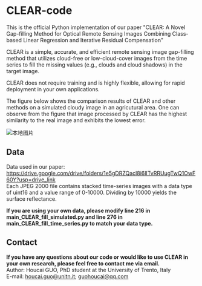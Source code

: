 # CLEAR-code
This is the official Python implementation of our paper "CLEAR: A Novel Gap-filling Method for Optical Remote Sensing Images Combining Class-based Linear Regression and Iterative Residual Compensation"

CLEAR is a simple, accurate, and efficient remote sensing image gap-filling method that utilizes cloud-free or low-cloud-cover images from the time series to fill the missing values (e.g., clouds and cloud shadows) in the target image.

CLEAR does not require training and is highly flexible, allowing for rapid deployment in your own applications.

The figure below shows the comparison results of CLEAR and other methods on a simulated cloudy image in an agricutural area. One can observe from the figure that image processed by CLEAR has the highest similarity to the real image and exhibits the lowest error.

![本地图片](Omaha-low-4.png)

## Data
Data used in our paper: https://drive.google.com/drive/folders/1e5gDRZQacl8i6lITvRRUugTwQ1OwF60Y?usp=drive_link  
Each JPEG 2000 file contains stacked time-series images with a data type of uint16 and a value range of 0-10000. Dividing by 10000 yields the surface reflectance.

**If you are using your own data, please modify line 216 in main_CLEAR_fill_simulated.py and line 276 in main_CLEAR_fill_time_series.py to match your data type.**  

## Contact
**If you have any questions about our code or would like to use CLEAR in your own research, please feel free to contact me via email.**  
Author: Houcai GUO, PhD student at the University of Trento, Italy  
E-mail: houcai.guo@unitn.it; guohoucai@qq.com
